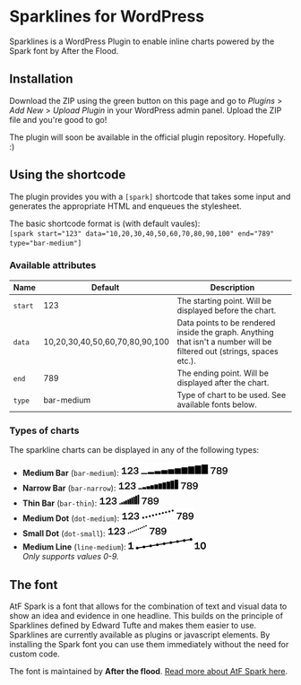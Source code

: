 # Sparklines for WordPress
Sparklines is a WordPress Plugin to enable inline charts powered by the Spark font by After the Flood.

## Installation
Download the ZIP using the green button on this page and go to _Plugins_ > _Add New_ > _Upload Plugin_ in your WordPress admin panel. Upload the ZIP file and you're good to go!

The plugin will soon be available in the official plugin repository. Hopefully. :)

## Using the shortcode
The plugin provides you with a `[spark]` shortcode that takes some input and
generates the appropriate HTML and enqueues the stylesheet.

The basic shortcode format is (with default vaules):  
`[spark start="123" data="10,20,30,40,50,60,70,80,90,100" end="789" type="bar-medium"]`

### Available attributes
| Name | Default | Description |
| --- | --- | --- |
| `start` | 123 | The starting point. Will be displayed before the chart. |
| `data` | 10,20,30,40,50,60,70,80,90,100 | <div>Data points to be rendered inside the graph. Anything that isn't a number will be filtered out (strings, spaces etc.).|
| `end` | 789 | The ending point. Will be displayed after the chart. |
| `type` | bar-medium | Type of chart to be used. See available fonts below. |

### Types of charts
The sparkline charts can be displayed in any of the following types:

- **Medium Bar** (`bar-medium`): ![Medium Bar Sparkline](./img/bar-medium.png)
- **Narrow Bar** (`bar-narrow`): ![Narrow Bar Sparkline](./img/bar-narrow.png)
- **Thin Bar** (`bar-thin`): ![Thin Bar Sparkline](./img/bar-thin.png)
- **Medium Dot** (`dot-medium`): ![Medium Dot Sparkline](./img/dot-medium.png)
- **Small Dot** (`dot-small`): ![Small Dot Sparkline](./img/dot-small.png)
- **Medium Line** (`line-medium`): ![Medium Dot Line](./img/line-medium.png)  
_Only supports values 0-9._

## The font
AtF Spark is a font that allows for the combination of text and visual data to show an idea and evidence in one headline. This builds on the principle of Sparklines defined by Edward Tufte and makes them easier to use. Sparklines are currently available as plugins or javascript elements. By installing the Spark font you can use them immediately without the need for custom code.

The font is maintained by **After the flood**. [Read more about AtF Spark here](http://aftertheflood.co/projects/atf-spark).
